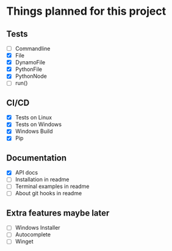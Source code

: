 # Things planned for this project

## Tests

- [ ] Commandline
- [x] File
- [x] DynamoFile
- [x] PythonFile
- [x] PythonNode
- [ ] run()

## CI/CD

- [x] Tests on Linux
- [x] Tests on Windows
- [x] Windows Build
- [x] Pip

## Documentation

- [x] API docs
- [ ] Installation in readme
- [ ] Terminal examples in readme
- [ ] About git hooks in readme

## Extra features maybe later

- [ ] Windows Installer
- [ ] Autocomplete
- [ ] Winget